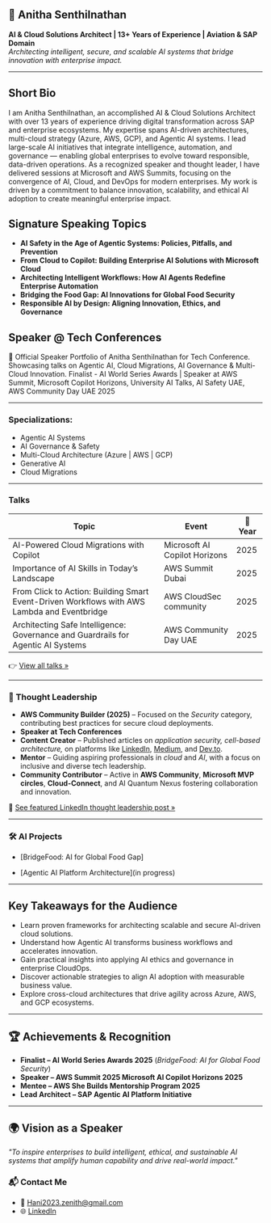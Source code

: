 ## 🎤 Anitha Senthilnathan
**AI & Cloud Solutions Architect | 13+ Years of Experience | Aviation & SAP Domain**  
*Architecting intelligent, secure, and scalable AI systems that bridge innovation with enterprise impact.*

---

## Short Bio
I am Anitha Senthilnathan, an accomplished AI & Cloud Solutions Architect with over 13 years of experience driving digital transformation across SAP and enterprise ecosystems. My expertise spans AI-driven architectures, multi-cloud strategy (Azure, AWS, GCP), and Agentic AI systems. I lead large-scale AI initiatives that integrate intelligence, automation, and governance — enabling global enterprises to evolve toward responsible, data-driven operations.
As a recognized speaker and thought leader, I have delivered sessions at Microsoft and AWS Summits, focusing on the convergence of AI, Cloud, and DevOps for modern enterprises. My work is driven by a commitment to balance innovation, scalability, and ethical AI adoption to create meaningful enterprise impact.

## Signature Speaking Topics
- **AI Safety in the Age of Agentic Systems: Policies, Pitfalls, and Prevention**  
- **From Cloud to Copilot: Building Enterprise AI Solutions with Microsoft Cloud**  
- **Architecting Intelligent Workflows: How AI Agents Redefine Enterprise Automation**  
- **Bridging the Food Gap: AI Innovations for Global Food Security**  
- **Responsible AI by Design: Aligning Innovation, Ethics, and Governance**

## Speaker @ Tech Conferences
🎤 Official Speaker Portfolio of Anitha Senthilnathan for Tech Conference. Showcasing talks on Agentic AI, Cloud Migrations, AI Governance &amp; Multi-Cloud Innovation.
Finalist - AI World Series Awards | Speaker at AWS Summit, Microsoft Copilot Horizons, University AI Talks, AI Safety UAE, AWS Community Day UAE 2025

---

### Specializations:
- Agentic AI Systems
- AI Governance & Safety
- Multi-Cloud Architecture (Azure | AWS | GCP)
- Generative AI 
- Cloud Migrations

---

### Talks
| Topic | Event | 📅 Year |
|---|---|---|
| AI-Powered Cloud Migrations with Copilot | Microsoft AI Copilot Horizons | 2025 |
| Importance of AI Skills in Today’s Landscape | AWS Summit Dubai | 2025 |
| From Click to Action: Building Smart Event-Driven Workflows with AWS Lambda and Eventbridge | AWS CloudSec community | 2025 |
| Architecting Safe Intelligence: Governance and Guardrails for Agentic AI Systems | AWS Community Day UAE | 2025 |

👉 [View all talks »](./talks.md)

---

### 🧠 Thought Leadership
<!-- - AI Whitepaper: ["Agentic AI for Enterprise Workflows"](publications/agentic_ai_whitepaper.md) -->
<!-- - Blog: [AI Governance Explained](https://yourblog.com) -->
- **AWS Community Builder (2025)** – Focused on the *Security* category, contributing best practices for secure cloud deployments.
- **Speaker at Tech Conferences** 
- **Content Creator** – Published articles on *application security, cell-based architecture,*  on platforms like [LinkedIn](https://www.linkedin.com/in/anitha-senthilnathan/recent-activity/articles/), [Medium](https://medium.com/@hani2023.zenith), and [Dev.to](https://dev.to/anitha_senthilnathan).
- **Mentor** – Guiding aspiring professionals in *cloud* and *AI*, with a focus on inclusive and diverse tech leadership.
- **Community Contributor** – Active in **AWS Community**, **Microsoft MVP circles**, **Cloud-Connect**, and AI Quantum Nexus fostering collaboration and innovation.

🔗 [See featured LinkedIn thought leadership post »](https://www.linkedin.com/in/anitha-senthilnathan/) <!-- Replace with specific post URL if needed -->

---

### 🛠️ AI Projects
- [BridgeFood: AI for Global Food Gap]
<!-- (https://github.com/anithasenthil/bridgefood) -->
- [Agentic AI Platform Architecture](in progress)
<!-- (https://github.com/anithasenthil/agentic-ai-platform) -->

---

## Key Takeaways for the Audience
- Learn proven frameworks for architecting scalable and secure AI-driven cloud solutions.  
- Understand how Agentic AI transforms business workflows and accelerates innovation.  
- Gain practical insights into applying AI ethics and governance in enterprise CloudOps.  
- Discover actionable strategies to align AI adoption with measurable business value.  
- Explore cross-cloud architectures that drive agility across Azure, AWS, and GCP ecosystems.

---

## 🏆 Achievements & Recognition
- **Finalist – AI World Series Awards 2025** (*BridgeFood: AI for Global Food Security*)  
- **Speaker – AWS Summit 2025 Microsoft AI Copilot Horizons 2025**  
- **Mentee – AWS She Builds Mentorship Program 2025**  
- **Lead Architect – SAP Agentic AI Platform Initiative**  

---

## 🌍 Vision as a Speaker
*"To inspire enterprises to build intelligent, ethical, and sustainable AI systems that amplify human capability and drive real-world impact."*

### 📬 Contact Me
- 📧 Hani2023.zenith@gmail.com
- 🌐 [LinkedIn](https://www.linkedin.com/in/anitha-senthilnathan/)

